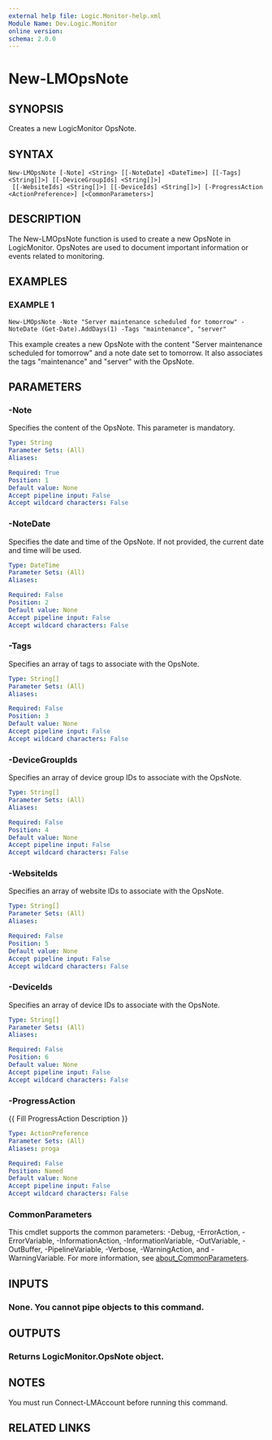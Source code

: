 ```yaml
---
external help file: Logic.Monitor-help.xml
Module Name: Dev.Logic.Monitor
online version:
schema: 2.0.0
---
```


# New-LMOpsNote

## SYNOPSIS
Creates a new LogicMonitor OpsNote.

## SYNTAX

```
New-LMOpsNote [-Note] <String> [[-NoteDate] <DateTime>] [[-Tags] <String[]>] [[-DeviceGroupIds] <String[]>]
 [[-WebsiteIds] <String[]>] [[-DeviceIds] <String[]>] [-ProgressAction <ActionPreference>] [<CommonParameters>]
```

## DESCRIPTION
The New-LMOpsNote function is used to create a new OpsNote in LogicMonitor.
OpsNotes are used to document important information or events related to monitoring.

## EXAMPLES

### EXAMPLE 1
```
New-LMOpsNote -Note "Server maintenance scheduled for tomorrow" -NoteDate (Get-Date).AddDays(1) -Tags "maintenance", "server"
```

This example creates a new OpsNote with the content "Server maintenance scheduled for tomorrow" and a note date set to tomorrow.
It also associates the tags "maintenance" and "server" with the OpsNote.

## PARAMETERS

### -Note
Specifies the content of the OpsNote.
This parameter is mandatory.

```yaml
Type: String
Parameter Sets: (All)
Aliases:

Required: True
Position: 1
Default value: None
Accept pipeline input: False
Accept wildcard characters: False
```

### -NoteDate
Specifies the date and time of the OpsNote.
If not provided, the current date and time will be used.

```yaml
Type: DateTime
Parameter Sets: (All)
Aliases:

Required: False
Position: 2
Default value: None
Accept pipeline input: False
Accept wildcard characters: False
```

### -Tags
Specifies an array of tags to associate with the OpsNote.

```yaml
Type: String[]
Parameter Sets: (All)
Aliases:

Required: False
Position: 3
Default value: None
Accept pipeline input: False
Accept wildcard characters: False
```

### -DeviceGroupIds
Specifies an array of device group IDs to associate with the OpsNote.

```yaml
Type: String[]
Parameter Sets: (All)
Aliases:

Required: False
Position: 4
Default value: None
Accept pipeline input: False
Accept wildcard characters: False
```

### -WebsiteIds
Specifies an array of website IDs to associate with the OpsNote.

```yaml
Type: String[]
Parameter Sets: (All)
Aliases:

Required: False
Position: 5
Default value: None
Accept pipeline input: False
Accept wildcard characters: False
```

### -DeviceIds
Specifies an array of device IDs to associate with the OpsNote.

```yaml
Type: String[]
Parameter Sets: (All)
Aliases:

Required: False
Position: 6
Default value: None
Accept pipeline input: False
Accept wildcard characters: False
```

### -ProgressAction
{{ Fill ProgressAction Description }}

```yaml
Type: ActionPreference
Parameter Sets: (All)
Aliases: proga

Required: False
Position: Named
Default value: None
Accept pipeline input: False
Accept wildcard characters: False
```

### CommonParameters
This cmdlet supports the common parameters: -Debug, -ErrorAction, -ErrorVariable, -InformationAction, -InformationVariable, -OutVariable, -OutBuffer, -PipelineVariable, -Verbose, -WarningAction, and -WarningVariable. For more information, see [about_CommonParameters](http://go.microsoft.com/fwlink/?LinkID=113216).

## INPUTS

### None. You cannot pipe objects to this command.
## OUTPUTS

### Returns LogicMonitor.OpsNote object.
## NOTES
You must run Connect-LMAccount before running this command.

## RELATED LINKS
